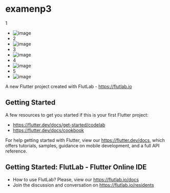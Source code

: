# examenp3
1
- ![image](https://github.com/user-attachments/assets/a3f70fd1-699d-4015-bae8-4e65f7b961be)
- 2
- ![image](https://github.com/user-attachments/assets/4724669b-e291-4a30-9196-d8206298762b)
- 3
- ![image](https://github.com/user-attachments/assets/862d9fff-aa2a-46f0-a712-1f4248f50a5b)
- 4
- ![image](https://github.com/user-attachments/assets/9cc08d3a-a304-4666-8de8-eaf6130633f3)
- 5
- ![image](https://github.com/user-attachments/assets/9dfef1be-b1ce-4640-ba9c-da598d4171ac)






A new Flutter project created with FlutLab - https://flutlab.io

## Getting Started

A few resources to get you started if this is your first Flutter project:

- https://flutter.dev/docs/get-started/codelab
- https://flutter.dev/docs/cookbook

For help getting started with Flutter, view our
https://flutter.dev/docs, which offers tutorials,
samples, guidance on mobile development, and a full API reference.

## Getting Started: FlutLab - Flutter Online IDE

- How to use FlutLab? Please, view our https://flutlab.io/docs
- Join the discussion and conversation on https://flutlab.io/residents
